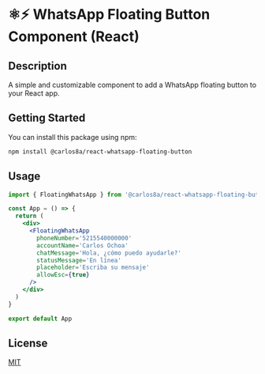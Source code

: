 # ⚛️⚡ WhatsApp Floating Button Component (React)

## Description

A simple and customizable component to add a WhatsApp floating button to your React app.

## Getting Started

You can install this package using npm:

```bash
npm install @carlos8a/react-whatsapp-floating-button
```

## Usage

```jsx
import { FloatingWhatsApp } from '@carlos8a/react-whatsapp-floating-button'

const App = () => {
  return (
    <div>
      <FloatingWhatsApp
        phoneNumber='5215540000000'
        accountName='Carlos Ochoa'
        chatMessage='Hola, ¿cómo puedo ayudarle?'
        statusMessage='En línea'
        placeholder='Escriba su mensaje'
        allowEsc={true}
      />
    </div>
  )
}

export default App
```

## License

[MIT](LICENSE)
